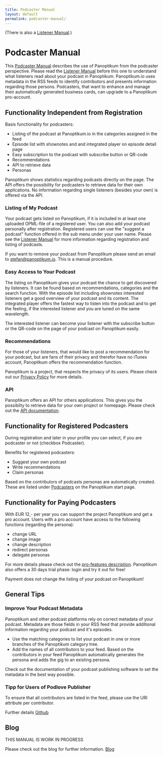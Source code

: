 ```yaml
---
title: Podcaster Manual
layout: default
permalink: podcaster-manual/
---
```



(There  is  also a [Listener Manual](/listener-manual).)


# Podcaster Manual

This [Podcaster Manual](/podcaster-manual) describes the use of Panoptikum from
the podcaster perspective. Please read the [Listener Manual](/listener-manual)
before this one to understand what listeners read about your podcast in
Panoptikum. Panoptikum.io uses metadata in the RSS feeds to identify contributors
and presents information regarding those persons. Podcasters, that want to enhance
and manage their automatically generated business cards, can upgrade to a Panoptikum
pro-account.

## Functionality Independent from Registration

Basis functionality for podcasters:

* Listing of the podcast at Panoptikum.io in the categories assigned in the feed
* Episode list with shownotes and and integrated player on episode detail page
* Easy subscription to the podcast with subscribe button or QR-code
* Recommendations
* API to retrieve data
* Personas

Panoptikum shows statistics regarding podcasts directly on the page. The API
offers the possibility for podcasters to retrieve data for their own
applications. No information regarding single listeners (besides your own) is
offered via the API.

### Listing of My Podcast

Your podcast gets listed on Panoptikum, if it is included in at least one uploaded
OPML-file of a registered user. You can also add your podcast personally after
registration. Registered users can use the "suggest a podcast" function offered
in the sub menu under your user name. Please see the
[Listener Manual](/listener-manual) for more information regarding registration
and listing of podcasts.

If you want to remove your podcast from Panoptikum please send an email to
<stefan@panoptikum.io>. This is a manual procedure.

### Easy Access to Your Podcast

The listing on Panoptikum gives your podcast the chance to get discovered by
listeners. It can be found based on recommendations, categories and the search
function. With the episode list including shownotes interested listeners get a
good overview of your podcast and its content. The integrated player offers the
fastest way to listen into the podcast and to get the feeling, if the
interested listener and you are tuned on the same wavelength.

The interested listener can become your listener  with the subscribe button
or the QR-code on the page of your podcast on Panoptikum easily.

### Recommendations

For those of your listeners, that would like to post a recommendation for your
podcast, but are fans of their privacy and therefor have no iTunes account,
Panoptikum offers the recommendation function.

Panoptikum is a project, that respects the privacy of its users. Please check out
our [Privacy Policy](/privacy) for more details.

### API

Panoptikum offers an API for others appilications. This gives you the
possibilty to retrieve data for your own project or homepage. Please check out
the [API documentation](/api).

## Functionality for Registered Podcasters

During registration and later in your profile you can select, if you are podcaster
or not (checkbox Podcaster).

Benefits for registered podcasters:

* Suggest your own podcast
* Write recommendations
* Claim personas

Based on the contributors of podcasts personas are automatically created. These
are listed under [Podcasters](https://panoptikum.io/personas) on the Panoptikum
start page.

## Functionality for Paying Podcasters

With EUR 12,- per year you can support the project Panoptikum and get a pro
account. Users with a pro account have access to the following functions
(regarding the persona):

* change URL
* change image
* change description
* redirect personas
* delegate personas

For more details please check out the [pro-features description](/pro_features).
Panoptikum also offers a 30 days trial phase: login and try it out for free!

Payment does not change the listing of your podcast on Panoptikum!

## General Tips

### Improve Your Podcast Metadata

Panoptikum and other podcast platforms rely on correct metadata of your
podcast. Metadata are those fields in your RSS feed that provide additional
information regarding your podcast and it's episodes.

* Use the matching categories to list your podcast in one or more branches of
the Panoptikum category tree.
* Add the names of all contributors to your feed. Based on the contributors in
your feed Panoptikum automatically generates the persona and adds the gig to an
existing persona.

Check out the documentation of your podcast publishing software to set the
metadata in the best way possible.

### Tipp for Users of Podlove Publisher

To ensure that all contributors are listed in the feed, please use the URI
attribute per contributor.

Further details [Github](https://github.com/podlove/podlove-publisher/issues/939)

## Blog

THIS MANUAL IS WORK IN PROGRESS

Please check out the blog for further information.
[Blog](https://blog.panoptikum.io/blog/)
